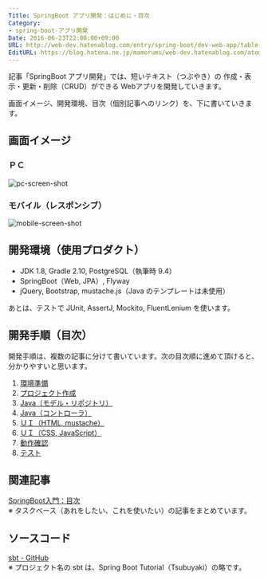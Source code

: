 ```yaml
---
Title: SpringBoot アプリ開発：はじめに・目次
Category:
- spring-boot-アプリ開発
Date: 2016-06-23T22:00:00+09:00
URL: http://web-dev.hatenablog.com/entry/spring-boot/dev-web-app/table-of-contents
EditURL: https://blog.hatena.ne.jp/mamorums/web-dev.hatenablog.com/atom/entry/10328749687179181282
---
```


記事「SpringBoot アプリ開発」では、短いテキスト（つぶやき）の 作成・表示・更新・削除（CRUD）ができる Webアプリを開発していきます。

画面イメージ、開発環境、目次（個別記事へのリンク）を、下に書いていきます。


## 画面イメージ
### ＰＣ
![pc-screen-shot](http://cdn-ak.f.st-hatena.com/images/fotolife/m/mamorums/20160815/20160815122744.png)

### モバイル（レスポンシブ）
![mobile-screen-shot](http://cdn-ak.f.st-hatena.com/images/fotolife/m/mamorums/20160815/20160815122743.png)


## 開発環境（使用プロダクト）
- JDK 1.8, Gradle 2.10, PostgreSQL（執筆時 9.4）
- SpringBoot（Web, JPA）, Flyway
- jQuery, Bootstrap, mustache.js（Java のテンプレートは未使用）

あとは、テストで JUnit, AssertJ, Mockito, FluentLenium を使います。


## 開発手順（目次）
開発手順は、複数の記事に分けて書いています。次の目次順に進めて頂けると、分かりやすいと思います。

1. [環境準備](/entry/spring-boot/dev-web-app/env)
2. [プロジェクト作成](/entry/spring-boot/dev-web-app/project)
3. [Java（モデル・リポジトリ）](/entry/spring-boot/dev-web-app/java1)
4. [Java（コントローラ）](/entry/spring-boot/dev-web-app/java2)
5. [ＵＩ（HTML, mustache）](/entry/spring-boot/dev-web-app/ui1)
6. [ＵＩ（CSS, JavaScript）](/entry/spring-boot/dev-web-app/ui2)
7. [動作確認](/entry/spring-boot/dev-web-app/check)
8. [テスト](/entry/spring-boot/dev-web-app/test)


## 関連記事
[SpringBoot入門：目次](/entry/spring-boot/intro/table-of-contents)  
※ タスクベース（あれをしたい、これを使いたい）の記事をまとめています。


## ソースコード
[sbt - GitHub](https://github.com/mamorum/blog/tree/master/code/sbt)  
※ プロジェクト名の sbt は、Spring Boot Tutorial（Tsubuyaki）の略です。

